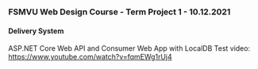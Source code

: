 ### FSMVU Web Design Course - Term Project 1 - 10.12.2021
#### Delivery System
ASP.NET Core Web API and Consumer Web App with LocalDB
Test video: https://www.youtube.com/watch?v=fqmEWg1rUj4
